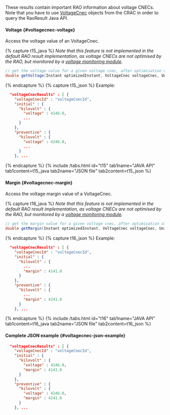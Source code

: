 These results contain important RAO information about voltage CNECs.  
Note that you have to use [VoltageCnec](/docs/input-data/crac/json#voltage-cnecs) objects from the CRAC in order to query the RaoResult Java API.

#### Voltage {#voltagecnec-voltage}
Access the voltage value of an VoltageCnec.

{% capture t15_java %}
*Note that this feature is not implemented in the default RAO result implementation, as voltage CNECs are not optimised
by the RAO, but monitored by a [voltage monitoring module](/docs/engine/voltage-monitoring).*
~~~java
// get the voltage value for a given voltage cnec, after optimisation of a given instant, in a given voltage unit
double getVoltage(Instant optimizedInstant, VoltageCnec voltageCnec, Unit unit);
~~~
{% endcapture %}
{% capture t15_json %}
Example:
~~~json
  "voltageCnecResults" : [ {
    "voltageCnecId" : "voltageCnecId",
    "initial" : {
      "kilovolt" : {
        "voltage" : 4146.0,
        ...
      }
    },
    "preventive" : {
      "kilovolt" : {
        "voltage" : 4246.0,
        ...
      }
    }, ...
~~~
{% endcapture %}
{% include /tabs.html id="t15" tab1name="JAVA API" tab1content=t15_java tab2name="JSON file" tab2content=t15_json %}

#### Margin {#voltagecnec-margin}
Access the voltage margin value of a VoltageCnec.

{% capture t16_java %}
*Note that this feature is not implemented in the default RAO result implementation, as voltage CNECs are not optimised
by the RAO, but monitored by a [voltage monitoring module](/docs/engine/voltage-monitoring).*
~~~java
// get the margin value for a given voltage cnec, after optimisation of a given instant, in a given voltage unit
double getMargin(Instant optimizedInstant, VoltageCnec voltageCnec, Unit unit);
~~~
{% endcapture %}
{% capture t16_json %}
Example:
~~~json
  "voltageCnecResults" : [ {
    "voltageCnecId" : "voltageCnecId",
    "initial" : {
      "kilovolt" : {
        ...
        "margin" : 4141.0
      }
    },
    "preventive" : {
      "kilovolt" : {
        ...
        "margin" : 4241.0
      }
    }, ...
~~~
{% endcapture %}
{% include /tabs.html id="t16" tab1name="JAVA API" tab1content=t16_java tab2name="JSON file" tab2content=t16_json %}

#### Complete JSON example {#voltagecnec-json-example}
~~~json
  "voltageCnecResults" : [ {
    "voltageCnecId" : "voltageCnecId",
    "initial" : {
      "kilovolt" : {
        "voltage" : 4146.0,
        "margin" : 4141.0
      }
    },
    "preventive" : {
      "kilovolt" : {
        "voltage" : 4246.0,
        "margin" : 4241.0
      }
    }, ...
~~~